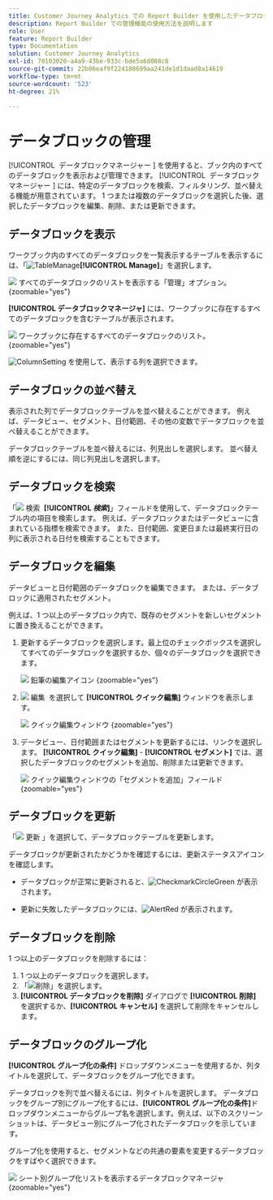 ```yaml
---
title: Customer Journey Analytics での Report Builder を使用したデータブロックの管理方法
description: Report Builder での管理機能の使用方法を説明します
role: User
feature: Report Builder
type: Documentation
solution: Customer Journey Analytics
exl-id: 70103020-a4a9-43be-933c-bde5a6d088c8
source-git-commit: 22b06eaf9f224188699aa241de1d1daad8a14619
workflow-type: tm+mt
source-wordcount: '523'
ht-degree: 21%

---
```


# データブロックの管理

[!UICONTROL &#x200B; データブロックマネージャー &#x200B;] を使用すると、ブック内のすべてのデータブロックを表示および管理できます。 [!UICONTROL &#x200B; データブロックマネージャー &#x200B;] には、特定のデータブロックを検索、フィルタリング、並べ替える機能が用意されています。 1 つまたは複数のデータブロックを選択した後、選択したデータブロックを編集、削除、または更新できます。

## データブロックを表示

ワークブック内のすべてのデータブロックを一覧表示するテーブルを表示するには、「![TableManage](/help/assets/icons/TableManage.svg)**[!UICONTROL Manage]**」を選択します。

![&#x200B; すべてのデータブロックのリストを表示する「管理」オプション。](./assets/image53.png){zoomable="yes"}

**[!UICONTROL データブロックマネージャ]** には、ワークブックに存在するすべてのデータブロックを含むテーブルが表示されます。

![&#x200B; ワークブックに存在するすべてのデータブロックのリスト。](./assets/image52.png){zoomable="yes"}

![ColumnSetting](/help/assets/icons/ColumnSetting.svg) を使用して、表示する列を選択できます。

## データブロックの並べ替え

表示された列でデータブロックテーブルを並べ替えることができます。 例えば、データビュー、セグメント、日付範囲、その他の変数でデータブロックを並べ替えることができます。

データブロックテーブルを並べ替えるには、列見出しを選択します。 並べ替え順を逆にするには、同じ列見出しを選択します。


## データブロックを検索

「![&#x200B; 検索 &#x200B;](/help/assets/icons/Search.svg) **[!UICONTROL _検索_]**」フィールドを使用して、データブロックテーブル内の項目を検索します。 例えば、データブロックまたはデータビューに含まれている指標を検索できます。 また、日付範囲、変更日または最終実行日の列に表示される日付を検索することもできます。


## データブロックを編集

データビューと日付範囲のデータブロックを編集できます。 または、データブロックに適用されたセグメント。

例えば、1 つ以上のデータブロック内で、既存のセグメントを新しいセグメントに置き換えることができます。

1. 更新するデータブロックを選択します。最上位のチェックボックスを選択してすべてのデータブロックを選択するか、個々のデータブロックを選択できます。

   ![&#x200B; 鉛筆の編集アイコン &#x200B;](./assets/image56.png){zoomable="yes"}

1. ![&#x200B; 編集 &#x200B;](/help/assets/icons/Edit.svg) を選択して **[!UICONTROL クイック編集]** ウィンドウを表示します。

   ![&#x200B; クイック編集ウィンドウ &#x200B;](./assets/image58.png){zoomable="yes"}

1. データビュー、日付範囲またはセグメントを更新するには、リンクを選択します。 **[!UICONTROL クイック編集]** - **[!UICONTROL セグメント]** では、選択したデータブロックのセグメントを追加、削除または更新できます。

   ![&#x200B; クイック編集ウィンドウの「セグメントを追加」フィールド &#x200B;](./assets/image59.png){zoomable="yes"}

## データブロックを更新

「![&#x200B; 更新 &#x200B;](/help/assets/icons/Refresh.svg)」を選択して、データブロックテーブルを更新します。

データブロックが更新されたかどうかを確認するには、更新ステータスアイコンを確認します。

- データブロックが正常に更新されると、![CheckmarkCircleGreen](/help/assets/icons/CheckmarkCircleGreen.svg) が表示されます。

- 更新に失敗したデータブロックには、![AlertRed](/help/assets/icons/AlertRed.svg) が表示されます。


## データブロックを削除

1 つ以上のデータブロックを削除するには：

1. 1 つ以上のデータブロックを選択します。
1. 「![削除](/help/assets/icons/Delete.svg)」を選択します。
1. **[!UICONTROL データブロックを削除]** ダイアログで **[!UICONTROL 削除]** を選択するか、**[!UICONTROL キャンセル]** を選択して削除をキャンセルします。

## データブロックのグループ化

**[!UICONTROL グループ化の条件]** ドロップダウンメニューを使用するか、列タイトルを選択して、データブロックをグループ化できます。

データブロックを列で並べ替えるには、列タイトルを選択します。 データブロックをグループ別にグループ化するには、**[!UICONTROL グループ化の条件]**&#x200B;ドロップダウンメニューからグループ名を選択します。例えば、以下のスクリーンショットは、データビュー別にグループ化されたデータブロックを示しています。

グループ化を使用すると、セグメントなどの共通の要素を変更するデータブロックをすばやく選択できます。

![&#x200B; シート別グループ化リストを表示するデータブロックマネージャ &#x200B;](./assets/group-data-blocks.png){zoomable="yes"}

